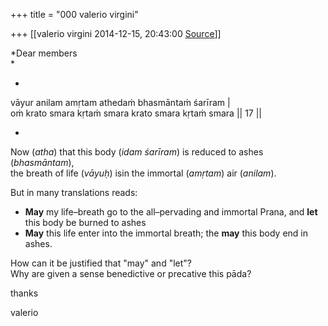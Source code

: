 +++
title = "000 valerio virgini"

+++
[[valerio virgini	2014-12-15, 20:43:00 [Source](https://groups.google.com/g/samskrita/c/U_IhRosZ4DQ)]]



*Dear members  
*

*  
vāyur anilam amṛtam athedaṁ bhasmāntaṁ śarīram \|  
oṁ krato smara kṛtaṁ smara krato smara kṛtaṁ smara \|\| 17 \|\|  
  
*

Now (*atha*) that this body (*idam* *śarīram*) is reduced to ashes (*bhasmāntam*),  
the breath of life (*vāyuḥ*) isin the immortal (*amṛtam*) air (*anilam*).  
  
  

But in many translations reads:  

  
- **May** my life–breath go to the all–pervading and immortal Prana, and **let** this body be burned to ashes  
- **May** this life enter into the immortal breath; the **may** this body end in ashes.  
  
  

How can it be justified that "may" and "let"?  
Why are given a sense benedictive or precative this pāda?  
  

thanks  

valerio  

